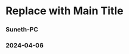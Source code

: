 <!-- R Commander Markdown Template -->

Replace with Main Title
=======================

### Suneth-PC

### 2024-04-06





